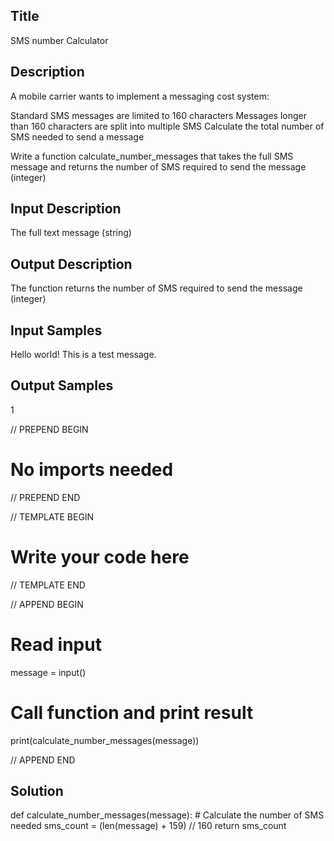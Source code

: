 ## Title
SMS number Calculator

## Description
A mobile carrier wants to implement a messaging cost system:

Standard SMS messages are limited to 160 characters
Messages longer than 160 characters are split into multiple SMS
Calculate the total number of SMS needed to send a message

Write a function calculate_number_messages that takes the full SMS message and returns the number of SMS required to send the message (integer)


## Input Description
The full text message (string)

## Output Description
The function returns the number of SMS required to send the message (integer)

## Input Samples
Hello world! This is a test message.

## Output Samples
1


// PREPEND BEGIN
# No imports needed
// PREPEND END

// TEMPLATE BEGIN

# Write your code here

// TEMPLATE END

// APPEND BEGIN
# Read input
message = input()

# Call function and print result
print(calculate_number_messages(message))

// APPEND END


## Solution

def calculate_number_messages(message):
    # Calculate the number of SMS needed
    sms_count = (len(message) + 159) // 160
    return sms_count

